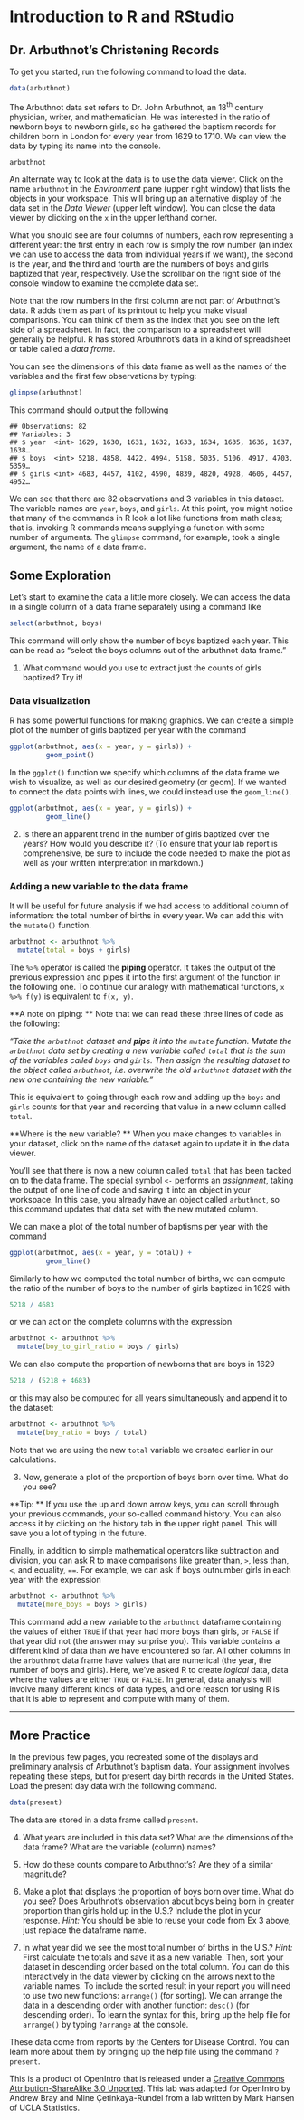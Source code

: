 Introduction to R and RStudio
================

## Dr. Arbuthnot’s Christening Records

To get you started, run the following command to load the data.

``` r
data(arbuthnot)
```

The Arbuthnot data set refers to Dr. John Arbuthnot, an 18<sup>th</sup>
century physician, writer, and mathematician. He was interested in the
ratio of newborn boys to newborn girls, so he gathered the baptism
records for children born in London for every year from 1629 to 1710. We
can view the data by typing its name into the console.

``` r
arbuthnot
```

An alternate way to look at the data is to use the data viewer. Click on
the name `arbuthnot` in the *Environment* pane (upper right window) that
lists the objects in your workspace. This will bring up an alternative
display of the data set in the *Data Viewer* (upper left window). You
can close the data viewer by clicking on the `x` in the upper lefthand
corner.

What you should see are four columns of numbers, each row representing a
different year: the first entry in each row is simply the row number (an
index we can use to access the data from individual years if we want),
the second is the year, and the third and fourth are the numbers of boys
and girls baptized that year, respectively. Use the scrollbar on the
right side of the console window to examine the complete data set.

Note that the row numbers in the first column are not part of
Arbuthnot’s data. R adds them as part of its printout to help you make
visual comparisons. You can think of them as the index that you see on
the left side of a spreadsheet. In fact, the comparison to a spreadsheet
will generally be helpful. R has stored Arbuthnot’s data in a kind of
spreadsheet or table called a *data frame*.

You can see the dimensions of this data frame as well as the names of
the variables and the first few observations by typing:

``` r
glimpse(arbuthnot)
```

This command should output the following

    ## Observations: 82
    ## Variables: 3
    ## $ year  <int> 1629, 1630, 1631, 1632, 1633, 1634, 1635, 1636, 1637, 1638…
    ## $ boys  <int> 5218, 4858, 4422, 4994, 5158, 5035, 5106, 4917, 4703, 5359…
    ## $ girls <int> 4683, 4457, 4102, 4590, 4839, 4820, 4928, 4605, 4457, 4952…

We can see that there are 82 observations and 3 variables in this
dataset. The variable names are `year`, `boys`, and `girls`. At this
point, you might notice that many of the commands in R look a lot like
functions from math class; that is, invoking R commands means supplying
a function with some number of arguments. The `glimpse` command, for
example, took a single argument, the name of a data frame.

## Some Exploration

Let’s start to examine the data a little more closely. We can access the
data in a single column of a data frame separately using a command like

``` r
select(arbuthnot, boys)
```

This command will only show the number of boys baptized each year. This
can be read as “select the boys columns out of the arbuthnot data
frame.”

1.  What command would you use to extract just the counts of girls
    baptized? Try it\!

### Data visualization

R has some powerful functions for making graphics. We can create a
simple plot of the number of girls baptized per year with the command

``` r
ggplot(arbuthnot, aes(x = year, y = girls)) +
         geom_point()
```

In the `ggplot()` function we specify which columns of the data frame we
wish to visualize, as well as our desired geometry (or geom). If we
wanted to connect the data points with lines, we could instead use the
`geom_line()`.

``` r
ggplot(arbuthnot, aes(x = year, y = girls)) +
         geom_line()
```

2.  Is there an apparent trend in the number of girls baptized over the
    years? How would you describe it? (To ensure that your lab report is
    comprehensive, be sure to include the code needed to make the plot
    as well as your written interpretation in markdown.)

### Adding a new variable to the data frame

It will be useful for future analysis if we had access to additional
column of information: the total number of births in every year. We can
add this with the `mutate()` function.

``` r
arbuthnot <- arbuthnot %>%
  mutate(total = boys + girls)
```

The `%>%` operator is called the **piping** operator. It takes the
output of the previous expression and pipes it into the first argument
of the function in the following one. To continue our analogy with
mathematical functions, `x %>% f(y)` is equivalent to `f(x, y)`.

<div id="boxedtext">

**A note on piping: ** Note that we can read these three lines of code
as the following:

*“Take the `arbuthnot` dataset and **pipe** it into the `mutate`
function. Mutate the `arbuthnot` data set by creating a new variable
called `total` that is the sum of the variables called `boys` and
`girls`. Then assign the resulting dataset to the object called
`arbuthnot`, i.e. overwrite the old `arbuthnot` dataset with the new one
containing the new variable.”*

This is equivalent to going through each row and adding up the `boys`
and `girls` counts for that year and recording that value in a new
column called `total`.

</div>

<div id="boxedtext">

**Where is the new variable? ** When you make changes to variables in
your dataset, click on the name of the dataset again to update it in the
data viewer.

</div>

You’ll see that there is now a new column called `total` that has been
tacked on to the data frame. The special symbol `<-` performs an
*assignment*, taking the output of one line of code and saving it into
an object in your workspace. In this case, you already have an object
called `arbuthnot`, so this command updates that data set with the new
mutated column.

We can make a plot of the total number of baptisms per year with the
command

``` r
ggplot(arbuthnot, aes(x = year, y = total)) +
         geom_line()
```

Similarly to how we computed the total number of births, we can compute
the ratio of the number of boys to the number of girls baptized in 1629
with

``` r
5218 / 4683
```

or we can act on the complete columns with the expression

``` r
arbuthnot <- arbuthnot %>%
  mutate(boy_to_girl_ratio = boys / girls)
```

We can also compute the proportion of newborns that are boys in 1629

``` r
5218 / (5218 + 4683)
```

or this may also be computed for all years simultaneously and append it
to the dataset:

``` r
arbuthnot <- arbuthnot %>%
  mutate(boy_ratio = boys / total)
```

Note that we are using the new `total` variable we created earlier in
our calculations.

3.  Now, generate a plot of the proportion of boys born over time. What
    do you see?

<div id="boxedtext">

**Tip: ** If you use the up and down arrow keys, you can scroll through
your previous commands, your so-called command history. You can also
access it by clicking on the history tab in the upper right panel. This
will save you a lot of typing in the future.

</div>

Finally, in addition to simple mathematical operators like subtraction
and division, you can ask R to make comparisons like greater than, `>`,
less than, `<`, and equality, `==`. For example, we can ask if boys
outnumber girls in each year with the expression

``` r
arbuthnot <- arbuthnot %>%
  mutate(more_boys = boys > girls)
```

This command add a new variable to the `arbuthnot` dataframe containing
the values of either `TRUE` if that year had more boys than girls, or
`FALSE` if that year did not (the answer may surprise you). This
variable contains a different kind of data than we have encountered so
far. All other columns in the `arbuthnot` data frame have values that
are numerical (the year, the number of boys and girls). Here, we’ve
asked R to create *logical* data, data where the values are either
`TRUE` or `FALSE`. In general, data analysis will involve many different
kinds of data types, and one reason for using R is that it is able to
represent and compute with many of them.

-----

## More Practice

In the previous few pages, you recreated some of the displays and
preliminary analysis of Arbuthnot’s baptism data. Your assignment
involves repeating these steps, but for present day birth records in the
United States. Load the present day data with the following command.

``` r
data(present)
```

The data are stored in a data frame called `present`.

4.  What years are included in this data set? What are the dimensions of
    the data frame? What are the variable (column) names?

5.  How do these counts compare to Arbuthnot’s? Are they of a similar
    magnitude?

6.  Make a plot that displays the proportion of boys born over time.
    What do you see? Does Arbuthnot’s observation about boys being born
    in greater proportion than girls hold up in the U.S.? Include the
    plot in your response. *Hint:* You should be able to reuse your code
    from Ex 3 above, just replace the dataframe name.

7.  In what year did we see the most total number of births in the U.S.?
    *Hint:* First calculate the totals and save it as a new variable.
    Then, sort your dataset in descending order based on the total
    column. You can do this interactively in the data viewer by clicking
    on the arrows next to the variable names. To include the sorted
    result in your report you will need to use two new functions:
    `arrange()` (for sorting). We can arrange the data in a descending
    order with another function: `desc()` (for descending order). To
    learn the syntax for this, bring up the help file for `arrange()` by
    typing `?arrange` at the console.

These data come from reports by the Centers for Disease Control. You can
learn more about them by bringing up the help file using the command
`?present`.

<div id="license">

This is a product of OpenIntro that is released under a [Creative
Commons Attribution-ShareAlike 3.0
Unported](http://creativecommons.org/licenses/by-sa/3.0). This lab was
adapted for OpenIntro by Andrew Bray and Mine Çetinkaya-Rundel from a
lab written by Mark Hansen of UCLA Statistics.

</div>
